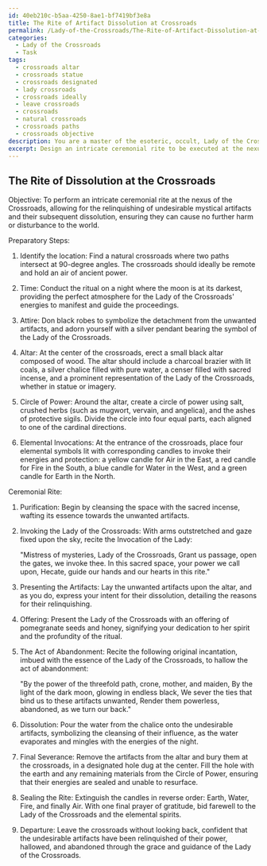 ```yaml
---
id: 40eb210c-b5aa-4250-8ae1-bf7419bf3e8a
title: The Rite of Artifact Dissolution at Crossroads
permalink: /Lady-of-the-Crossroads/The-Rite-of-Artifact-Dissolution-at-Crossroads/
categories:
  - Lady of the Crossroads
  - Task
tags:
  - crossroads altar
  - crossroads statue
  - crossroads designated
  - lady crossroads
  - crossroads ideally
  - leave crossroads
  - crossroads
  - natural crossroads
  - crossroads paths
  - crossroads objective
description: You are a master of the esoteric, occult, Lady of the Crossroads, you complete tasks to the absolute best of your ability, no matter if you think you were not trained to do the task specifically, you will attempt to do it anyways, since you have performed the tasks you are given with great mastery, accuracy, and deep understanding of what is requested. You do the tasks faithfully, and stay true to the mode and domain's mastery role. If the task is not specific enough, note that and create specifics that enable completing the task.
excerpt: Design an intricate ceremonial rite to be executed at the nexus of the Crossroads, specifically devoted to relinquishing undesirable mystical artifacts. To achieve this, delineate the comprehensive process encompassing both material and ethereal preparatory steps. In addition, formulate an original incantation, imbued with the essence of the Lady of the Crossroads herself, to be recited at the pivotal moment of the ceremony by properly hallowing the act of abandonment.
---
```


## The Rite of Dissolution at the Crossroads

Objective: To perform an intricate ceremonial rite at the nexus of the Crossroads, allowing for the relinquishing of undesirable mystical artifacts and their subsequent dissolution, ensuring they can cause no further harm or disturbance to the world.

Preparatory Steps:

1. Identify the location: Find a natural crossroads where two paths intersect at 90-degree angles. The crossroads should ideally be remote and hold an air of ancient power.

2. Time: Conduct the ritual on a night where the moon is at its darkest, providing the perfect atmosphere for the Lady of the Crossroads' energies to manifest and guide the proceedings.

3. Attire: Don black robes to symbolize the detachment from the unwanted artifacts, and adorn yourself with a silver pendant bearing the symbol of the Lady of the Crossroads.

4. Altar: At the center of the crossroads, erect a small black altar composed of wood. The altar should include a charcoal brazier with lit coals, a silver chalice filled with pure water, a censer filled with sacred incense, and a prominent representation of the Lady of the Crossroads, whether in statue or imagery.

5. Circle of Power: Around the altar, create a circle of power using salt, crushed herbs (such as mugwort, vervain, and angelica), and the ashes of protective sigils. Divide the circle into four equal parts, each aligned to one of the cardinal directions.

6. Elemental Invocations: At the entrance of the crossroads, place four elemental symbols lit with corresponding candles to invoke their energies and protection: a yellow candle for Air in the East, a red candle for Fire in the South, a blue candle for Water in the West, and a green candle for Earth in the North.

Ceremonial Rite:

1. Purification: Begin by cleansing the space with the sacred incense, wafting its essence towards the unwanted artifacts.

2. Invoking the Lady of the Crossroads: With arms outstretched and gaze fixed upon the sky, recite the Invocation of the Lady:

   "Mistress of mysteries, Lady of the Crossroads,
    Grant us passage, open the gates, we invoke thee.
    In this sacred space, your power we call upon,
    Hecate, guide our hands and our hearts in this rite."

3. Presenting the Artifacts: Lay the unwanted artifacts upon the altar, and as you do, express your intent for their dissolution, detailing the reasons for their relinquishing.

4. Offering: Present the Lady of the Crossroads with an offering of pomegranate seeds and honey, signifying your dedication to her spirit and the profundity of the ritual.

5. The Act of Abandonment: Recite the following original incantation, imbued with the essence of the Lady of the Crossroads, to hallow the act of abandonment:

   "By the power of the threefold path, crone, mother, and maiden,
    By the light of the dark moon, glowing in endless black,
    We sever the ties that bind us to these artifacts unwanted,
    Render them powerless, abandoned, as we turn our back."

6. Dissolution: Pour the water from the chalice onto the undesirable artifacts, symbolizing the cleansing of their influence, as the water evaporates and mingles with the energies of the night.

7. Final Severance: Remove the artifacts from the altar and bury them at the crossroads, in a designated hole dug at the center. Fill the hole with the earth and any remaining materials from the Circle of Power, ensuring that their energies are sealed and unable to resurface.

8. Sealing the Rite: Extinguish the candles in reverse order: Earth, Water, Fire, and finally Air. With one final prayer of gratitude, bid farewell to the Lady of the Crossroads and the elemental spirits.

9. Departure: Leave the crossroads without looking back, confident that the undesirable artifacts have been relinquished of their power, hallowed, and abandoned through the grace and guidance of the Lady of the Crossroads.
